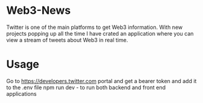 # Web3-News
Twitter is one of the main platforms to get Web3 information. With new projects popping up all the time I have crated an application where you can view a stream of tweets about Web3 in real time.

# Usage
Go to https://developers.twitter.com portal and get a bearer token and add it to the .env file
npm run dev - to run both backend and front end applications


